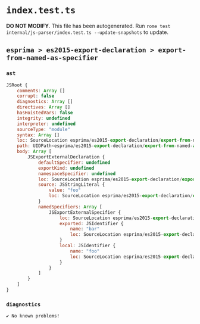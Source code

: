 # `index.test.ts`

**DO NOT MODIFY**. This file has been autogenerated. Run `rome test internal/js-parser/index.test.ts --update-snapshots` to update.

## `esprima > es2015-export-declaration > export-from-named-as-specifier`

### `ast`

```javascript
JSRoot {
	comments: Array []
	corrupt: false
	diagnostics: Array []
	directives: Array []
	hasHoistedVars: false
	integrity: undefined
	interpreter: undefined
	sourceType: "module"
	syntax: Array []
	loc: SourceLocation esprima/es2015-export-declaration/export-from-named-as-specifier/input.js 1:0-2:0
	path: UIDPath<esprima/es2015-export-declaration/export-from-named-as-specifier/input.js>
	body: Array [
		JSExportExternalDeclaration {
			defaultSpecifier: undefined
			exportKind: undefined
			namespaceSpecifier: undefined
			loc: SourceLocation esprima/es2015-export-declaration/export-from-named-as-specifier/input.js 1:0-1:31
			source: JSStringLiteral {
				value: "foo"
				loc: SourceLocation esprima/es2015-export-declaration/export-from-named-as-specifier/input.js 1:25-1:30
			}
			namedSpecifiers: Array [
				JSExportExternalSpecifier {
					loc: SourceLocation esprima/es2015-export-declaration/export-from-named-as-specifier/input.js 1:8-1:18
					exported: JSIdentifier {
						name: "bar"
						loc: SourceLocation esprima/es2015-export-declaration/export-from-named-as-specifier/input.js 1:15-1:18 (bar)
					}
					local: JSIdentifier {
						name: "foo"
						loc: SourceLocation esprima/es2015-export-declaration/export-from-named-as-specifier/input.js 1:8-1:11 (foo)
					}
				}
			]
		}
	]
}
```

### `diagnostics`

```
✔ No known problems!

```
